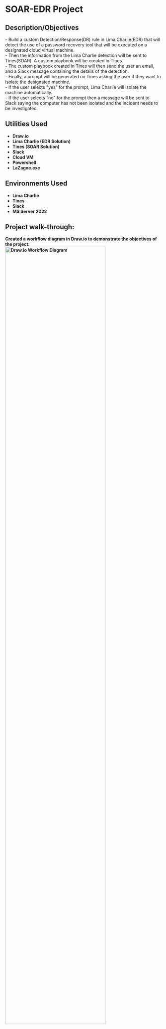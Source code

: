 <h1>SOAR-EDR Project</h1>

<h2>Description/Objectives</h2>
- Build a custom Detection/Response(DR) rule in Lima Charlie(EDR) that will detect the use of a password recovery tool that will be executed on a designated cloud virtual machine.
<br>
- Then the information from the Lima Charlie detection will be sent to Tines(SOAR). A custom playbook will be created in Tines.
<br>
- The custom playbook created in Tines will then send the user an email, and a Slack message containing the details of the detection.
<br>
- Finally, a prompt will be generated on Tines asking the user if they want to isolate the designated machine.
<br>
- If the user selects "yes" for the prompt, Lima Charlie will isolate the machine automatically. 
<br>
- If the user selects "no" for the prompt then a message will be sent to Slack saying the computer has not been isolated and the incident needs to be investigated.  

<h2>Utilities Used</h2>

- <b>Draw.io</b>
- <b>Lima Charlie (EDR Solution)</b>
- <b>Tines (SOAR Solution)</b>
- <b>Slack</b>
- <b>Cloud VM</b>
- <b>Powershell</b>
- <b>LaZagne.exe<b>

<h2>Environments Used </h2>

- <b>Lima Charlie</b>
- <b>Tines</b>
- <b>Slack</b>
- <b>MS Server 2022</b>

<h2>Project walk-through:</h2>

<p align="left">
Created a workflow diagram in Draw.io to demonstrate the objectives of the project: <br/>
<img src="https://imgur.com/TLMH96Z.png" height="80%" width="80%" alt="Draw.io Workflow Diagram"/>
<br />
<br />
<br />
Installed the Lima Charlie agent on the cloud VM and the VM is displayed as an end node in the Lima Charlie sensors list. 
<img src="https://imgur.com/9z2AxHv.png" height="80%" width="80%" alt="Lima Charlie Agent Install"/>
<br />
<br />
<br />
Created a Detection/Response(DR) rule within Lima Charlie to detect when the password recovery tool is run on the virtual machine.
<img src="https://imgur.com/usPq9dg.png" height="80%" width="80%" alt="Detection Response Rule"/>
<br />
<br />
<br />
Made a Slack alert channel. This will eventually be connected to the Tines playbook.
<img src="https://imgur.com/hcZJbj3.png" height="80%" width="80%" alt="Slack Alert Channel"/>
<br />
<br />
<br />
Created the Tines Playbook to have automation take place.
  - Connected the Tines Playbook to Lima Charlie through the webhook.
  <br />
  - Add actions to the webhook for sending a message to Slack and sending the user an email.
  <br />
  - Add "yes" and "no" triggers to the user prompt of deciding to isolate the machine.
  <br />
  - Add a Slack message action to the "no" trigger. This will send a message to Slack urging the user to investigate the incident if the client is not isolated.
  <br />
  - Add two Lima Charlie sensors to the "yes" trigger. This will isolate the machine, get its isolation status, and send all of this information to a message in Slack.
  <br />
<img src="https://imgur.com/3XXoPYc.png" height="80%" width="80%" alt="Tines Playbook Creation"/>
<br />
<br />
<br /> 
After the Tines playbook creation, the password recovery tool (LaZagne.exe) is run on the Windows Server VM. This executable is trying to recover passwords on the system. 
For the sake of security, the content of this executable was not displayed. 
<img src="https://imgur.com/Y68WYRI.png" height="80%" width="80%" alt="LaZagne.exe is ran on VM"/>
<br />
<br />
<br />

Lima Charlie detects the executable being run on the virtual machine. 
<img src="https://imgur.com/Feyx9cH.png" height="80%" width="80%" alt="Lima Charlie detects the executable"/>
<br />
<br />
<br />
Lima Charlie then sends that information over to Tines, and the webhook receives this information. 
<img src="https://imgur.com/HCFuYUm.png" height="80%" width="80%" alt="Tines gets the information on the detection"/>
<br />
<br />
<br />
Tines then forwards a message about the detection to the Slack alert channel that was created earlier.
<br />
An email about this detection was also sent to my personal email but I chose not to include this for personal reasons. 
<img src="https://imgur.com/qwZTSZv.png" height="80%" width="80%" alt="Tines gets the information on the detection"/>
<br />
<br />
<br />
Then go to the user prompt and hit the "arrow" icon. This will take the user to the detection and information about it.
<br />
From there, the user can select "yes" or "no" to isolate the machine. Once a choice is selected, the user has to hit the submit button and close the tab.
<br />
<img src="https://imgur.com/AIiN2oM.png" height="80%" width="80%" alt="Tines gets the information on the detection"/>
<br />
<br />
<br />
If the user selects "yes", Lima Charlie will isolate the machine from the network.
<br />
A message will be sent to Slack saying the machine has been isolated.
<br />
The VM will then be isolated from the network and all connections including RDP will be unavailable.
<img src="https://imgur.com/HiHbKZk.png" height="80%" width="80%" alt="Lima Charlie isolates the machine"/>
<br />
<img src="https://imgur.com/YA11HNM.png" height="80%" width="80%" alt="Isolation Message to Slack"/>
<br />
<img src="https://imgur.com/50vhcNX.png" height="80%" width="80%" alt="RDP Breaks"/>
<br />
<br />
<br />
<br />
<br />
If the user selects "no" a message will be sent to Slack urging the user to investigate the incident if the client is not isolated.
<img src="https://imgur.com/E28jYFQ.png" height="80%" width="80%" alt="Selecting NO Slack Message"/>
